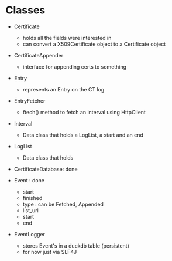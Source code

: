 # Classes

* Certificate
    * holds all the fields were interested in
    * can convert a X509Certificate object to a Certificate object

* CertificateAppender
    * interface for appending certs to something

* Entry
    * represents an Entry on the CT log

* EntryFetcher
    * ftech() method to fetch an interval using HttpClient

* Interval
    * Data class that holds a LogList, a start and an end

* LogList
    * Data class that holds

* CertificateDatabase: done

* Event            : done
    * start
    * finished
    * type     : can be Fetched, Appended
    * list_url
    * start
    * end

* EventLogger
    * stores Event's in a duckdb table (persistent)
    * for now just via SLF4J